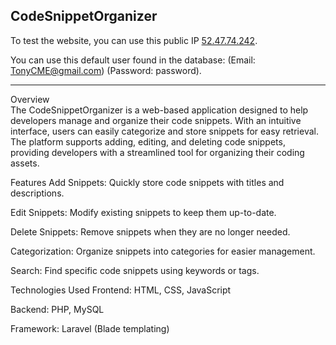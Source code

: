 ## CodeSnippetOrganizer 

To test the website, you can use this public IP [52.47.74.242](http://52.47.74.242/).

You can use this default user found in the database: (Email: TonyCME@gmail.com) (Password: password).

------------------------------------------------------------------------------------------------------------

Overview <br/>
The CodeSnippetOrganizer is a web-based application designed to help developers manage and organize their code snippets. With an intuitive interface, users can easily categorize and store snippets for easy retrieval. The platform supports adding, editing, and deleting code snippets, providing developers with a streamlined tool for organizing their coding assets.

Features
Add Snippets: Quickly store code snippets with titles and descriptions.

Edit Snippets: Modify existing snippets to keep them up-to-date.

Delete Snippets: Remove snippets when they are no longer needed.

Categorization: Organize snippets into categories for easier management.

Search: Find specific code snippets using keywords or tags.

Technologies Used
Frontend: HTML, CSS, JavaScript

Backend: PHP, MySQL

Framework: Laravel (Blade templating)
